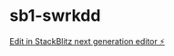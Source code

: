# sb1-swrkdd

[Edit in StackBlitz next generation editor ⚡️](https://stackblitz.com/~/github.com/Mindfullhedgy/sb1-swrkdd)